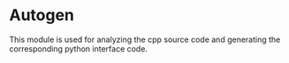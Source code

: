 # Autogen

This module is used for analyzing the cpp source code and generating the corresponding python interface code.
